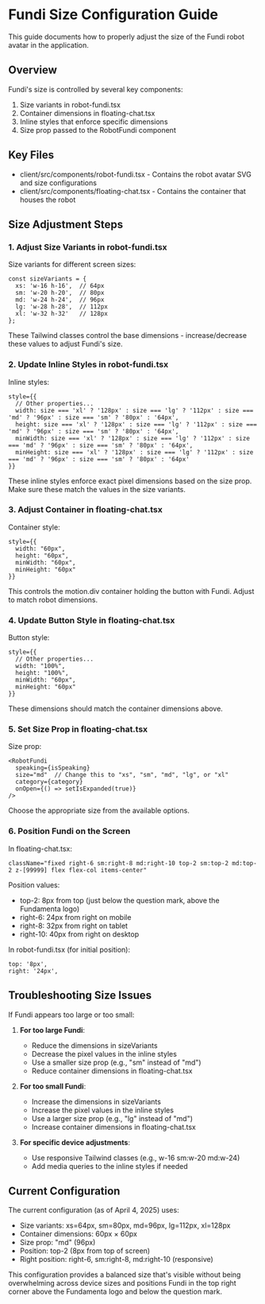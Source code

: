 # Fundi Size Configuration Guide

This guide documents how to properly adjust the size of the Fundi robot avatar in the application.

## Overview

Fundi's size is controlled by several key components:

1. Size variants in robot-fundi.tsx
2. Container dimensions in floating-chat.tsx
3. Inline styles that enforce specific dimensions
4. Size prop passed to the RobotFundi component

## Key Files

- client/src/components/robot-fundi.tsx - Contains the robot avatar SVG and size configurations
- client/src/components/floating-chat.tsx - Contains the container that houses the robot

## Size Adjustment Steps

### 1. Adjust Size Variants in robot-fundi.tsx

Size variants for different screen sizes:
```
const sizeVariants = {
  xs: 'w-16 h-16',  // 64px
  sm: 'w-20 h-20',  // 80px
  md: 'w-24 h-24',  // 96px
  lg: 'w-28 h-28',  // 112px
  xl: 'w-32 h-32'   // 128px
};
```

These Tailwind classes control the base dimensions - increase/decrease these values to adjust Fundi's size.

### 2. Update Inline Styles in robot-fundi.tsx

Inline styles:
```
style={{
  // Other properties...
  width: size === 'xl' ? '128px' : size === 'lg' ? '112px' : size === 'md' ? '96px' : size === 'sm' ? '80px' : '64px',
  height: size === 'xl' ? '128px' : size === 'lg' ? '112px' : size === 'md' ? '96px' : size === 'sm' ? '80px' : '64px',
  minWidth: size === 'xl' ? '128px' : size === 'lg' ? '112px' : size === 'md' ? '96px' : size === 'sm' ? '80px' : '64px',
  minHeight: size === 'xl' ? '128px' : size === 'lg' ? '112px' : size === 'md' ? '96px' : size === 'sm' ? '80px' : '64px'
}}
```

These inline styles enforce exact pixel dimensions based on the size prop. Make sure these match the values in the size variants.

### 3. Adjust Container in floating-chat.tsx

Container style:
```
style={{
  width: "60px",
  height: "60px",
  minWidth: "60px", 
  minHeight: "60px"
}}
```

This controls the motion.div container holding the button with Fundi. Adjust to match robot dimensions.

### 4. Update Button Style in floating-chat.tsx

Button style:
```
style={{
  // Other properties...
  width: "100%",
  height: "100%",
  minWidth: "60px", 
  minHeight: "60px"
}}
```

These dimensions should match the container dimensions above.

### 5. Set Size Prop in floating-chat.tsx

Size prop:
```
<RobotFundi
  speaking={isSpeaking}
  size="md"  // Change this to "xs", "sm", "md", "lg", or "xl"
  category={category}
  onOpen={() => setIsExpanded(true)}
/>
```

Choose the appropriate size from the available options.

### 6. Position Fundi on the Screen

In floating-chat.tsx:
```
className="fixed right-6 sm:right-8 md:right-10 top-2 sm:top-2 md:top-2 z-[99999] flex flex-col items-center"
```

Position values:
- top-2: 8px from top (just below the question mark, above the Fundamenta logo)
- right-6: 24px from right on mobile
- right-8: 32px from right on tablet
- right-10: 40px from right on desktop

In robot-fundi.tsx (for initial position):
```
top: '8px',
right: '24px',
```

## Troubleshooting Size Issues

If Fundi appears too large or too small:

1. **For too large Fundi**:
   - Reduce the dimensions in sizeVariants 
   - Decrease the pixel values in the inline styles
   - Use a smaller size prop (e.g., "sm" instead of "md")
   - Reduce container dimensions in floating-chat.tsx

2. **For too small Fundi**:
   - Increase the dimensions in sizeVariants
   - Increase the pixel values in the inline styles
   - Use a larger size prop (e.g., "lg" instead of "md")
   - Increase container dimensions in floating-chat.tsx

3. **For specific device adjustments**:
   - Use responsive Tailwind classes (e.g., w-16 sm:w-20 md:w-24)
   - Add media queries to the inline styles if needed

## Current Configuration

The current configuration (as of April 4, 2025) uses:

- Size variants: xs=64px, sm=80px, md=96px, lg=112px, xl=128px
- Container dimensions: 60px × 60px
- Size prop: "md" (96px)
- Position: top-2 (8px from top of screen)
- Right position: right-6, sm:right-8, md:right-10 (responsive)

This configuration provides a balanced size that's visible without being overwhelming across device sizes and positions Fundi in the top right corner above the Fundamenta logo and below the question mark.
